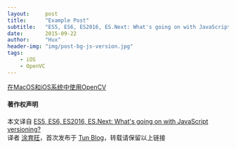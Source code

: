 ```yaml
---
layout:     post
title:      "Example Post"
subtitle:   "ES5, ES6, ES2016, ES.Next: What's going on with JavaScript versioning?"
date:       2015-09-22
author:     "Hux"
header-img: "img/post-bg-js-version.jpg"
tags:
    - iOS
    - OpenVC
---
```


[在MacOS和iOS系统中使用OpenCV](http://blog.devtang.com/2012/10/27/use-opencv-in-ios/#在-iOS-系统中使用-OpenCV)

#### 著作权声明

本文译自 [ES5, ES6, ES2016, ES.Next: What's going on with JavaScript versioning?](http://benmccormick.org/2015/09/14/es5-es6-es2016-es-next-whats-going-on-with-javascript-versioning/)   
译者 [涂育旺](http://weibo.com/huxpro)，首次发布于 [Tun Blog](http://tuyuwang.github.io)，转载请保留以上链接
